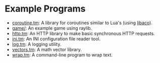 # Example Programs

- [coroutine.tm](coroutine.tm): A library for coroutines similar to Lua's
  (using [libaco](https://libaco.org)).
- [game/](game/): An example game using raylib.
- [http.tm](http.tm): An HTTP library to make basic synchronous HTTP requests.
- [ini.tm](ini.tm): An INI configuration file reader tool.
- [log.tm](log.tm): A logging utility.
- [vectors.tm](vectors.tm): A math vector library.
- [wrap.tm](wrap.tm): A command-line program to wrap text.
